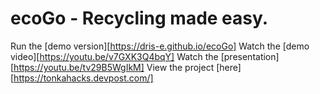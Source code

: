 # ecoGo - Recycling made easy.

Run the [demo version][https://dris-e.github.io/ecoGo]
Watch the [demo video][https://youtu.be/v7GXK3Q4bqY]
Watch the [presentation][https://youtu.be/tv29B5WgIkM]
View the project [here][https://tonkahacks.devpost.com/]